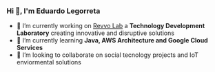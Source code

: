 ### Hi 👋, I'm Eduardo Legorreta

<!--
**EduLeg/EduLeg** is a ✨ _special_ ✨ repository because its `README.md` (this file) appears on your GitHub profile.

Here are some ideas to get you started: -->

- 🔭 I’m currently working on [Revvo Lab](https://revvolab.com/) a **Technology Development Laboratory** creating innovative and disruptive solutions
- 🌱 I’m currently learning **Java, AWS Architecture and Google Cloud Services**
- 👯 I’m looking to collaborate on social tecnology projects and IoT enviormental solutions
<!--
- 🤔 I’m looking for help with ...
- 💬 Ask me about ...
- 📫 How to reach me: ...
- 😄 Pronouns: ...
- ⚡ Fun fact: ...
-->
